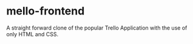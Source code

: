 # mello-frontend

A straight forward clone of the popular Trello Application with the use of only HTML and CSS.

